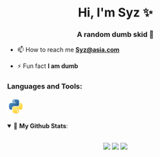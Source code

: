 <h1 align="center">Hi, I'm Syz ✨</h1>
<h3 align="center">A random dumb skid 💸</h3>

- 📫 How to reach me **Syz@asia.com**

- ⚡ Fun fact **I am dumb**

<h3 align="left">Languages and Tools:</h3>
<p align="left"> <a href="https://www.python.org" target="_blank"> <img src="https://raw.githubusercontent.com/devicons/devicon/master/icons/python/python-original.svg" alt="python" width="40" height="40"/> </a> </p>

<details open>
 <summary> 💸 <b>My Github Stats</b>: </summary>
<br>
<p align = "center">
  <img src = "https://github-stats-51zyiojh0.vercel.app/api?username=k6d&bg_color=00000000&title_color=ff6e96&text_color=A5A5B6&hide_border=true&show_icons=true">
  <img src = "https://github-readme-stats.vercel.app/api/top-langs/?username=k6d&hide=css,java,html&bg_color=00000000&title_color=ff6e96&text_color=A5A5B6&hide_border=true">
  <img src = "https://discord.c99.nl/widget/theme-4/770165136278683668.png">
</p>
</details>
